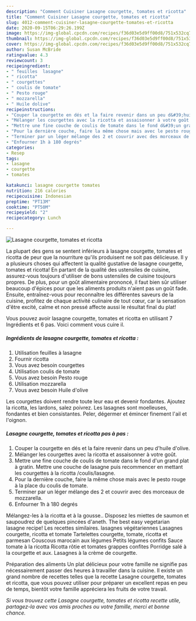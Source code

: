 ```yaml
---
description: "Comment Cuisiner Lasagne courgette, tomates et ricotta"
title: "Comment Cuisiner Lasagne courgette, tomates et ricotta"
slug: 4012-comment-cuisiner-lasagne-courgette-tomates-et-ricotta
date: 2020-09-15T06:29:26.199Z
image: https://img-global.cpcdn.com/recipes/f36d03e5d9ff00d8/751x532cq70/lasagne-courgette-tomates-et-ricotta-photo-principale-de-la-recette.jpg
thumbnail: https://img-global.cpcdn.com/recipes/f36d03e5d9ff00d8/751x532cq70/lasagne-courgette-tomates-et-ricotta-photo-principale-de-la-recette.jpg
cover: https://img-global.cpcdn.com/recipes/f36d03e5d9ff00d8/751x532cq70/lasagne-courgette-tomates-et-ricotta-photo-principale-de-la-recette.jpg
author: Susan McBride
ratingvalue: 4.3
reviewcount: 3
recipeingredient:
- " feuilles  lasagne"
- " ricotta"
- " courgettes"
- " coulis de tomate"
- " Pesto rouge"
- " mozzarella"
- " Huile dolive"
recipeinstructions:
- "Couper la courgette en dés et la faire revenir dans un peu d&#39;huile d&#39;olive."
- "Mélanger les courgettes avec la ricotta et assaisonner à votre goût."
- "Mettre une fine couche de coulis de tomate dans le fond d&#39;un grand plat à gratin. Mettre une couche de lasagne puis recommencer en mettant les courgettes à la ricotta /coulis/lasagne."
- "Pour la dernière couche, faire la même chose mais avec le pesto rouge à la place du coulis de tomate."
- "Terminer par un léger mélange des 2 et couvrir avec des morceaux de mozzarella."
- "Enfourner 1h à 180 degrés"
categories:
- Resep
tags:
- lasagne
- courgette
- tomates

katakunci: lasagne courgette tomates 
nutrition: 216 calories
recipecuisine: Indonesian
preptime: "PT13M"
cooktime: "PT50M"
recipeyield: "2"
recipecategory: Lunch

---
```



![Lasagne courgette, tomates et ricotta](https://img-global.cpcdn.com/recipes/f36d03e5d9ff00d8/751x532cq70/lasagne-courgette-tomates-et-ricotta-photo-principale-de-la-recette.jpg)

La plupart des gens se sentent inférieurs à lasagne courgette, tomates et ricotta de peur que la nourriture qu'ils produisent ne soit pas délicieuse. Il y a plusieurs choses qui affectent la qualité gustative de lasagne courgette, tomates et ricotta! En partant de la qualité des ustensiles de cuisine, assurez-vous toujours d'utiliser de bons ustensiles de cuisine toujours propres. De plus, pour un goût alimentaire prononcé, il faut bien sûr utiliser beaucoup d'épices pour que les aliments produits n'aient pas un goût fade. Ensuite, entraînez-vous pour reconnaître les différentes saveurs de la cuisine, profitez de chaque activité culinaire de tout cœur, car la sensation d'être excité, calme et non pressé affecte aussi le résultat final du plat!

<!--inarticleads1-->

Vous pouvez avoir lasagne courgette, tomates et ricotta en utilisant 7 Ingrédients et 6 pas. Voici comment vous cuire il.

##### Ingrédients de lasagne courgette, tomates et ricotta :

1. Utilisation  feuilles à lasagne
1. Fournir  ricotta
1. Vous avez besoin  courgettes
1. Utilisation  coulis de tomate
1. Vous avez besoin  Pesto rouge
1. Utilisation  mozzarella
1. Vous avez besoin  Huile d&#39;olive


Les courgettes doivent rendre toute leur eau et devenir fondantes. Ajoutez la ricotta, les lardons, salez poivrez. Les lasagnes sont moelleuses, fondantes et bien consistantes. Peler, dégermer et émincer finement l&#39;ail et l&#39;oignon. 

<!--inarticleads2-->

##### Lasagne courgette, tomates et ricotta pas à pas :

1. Couper la courgette en dés et la faire revenir dans un peu d&#39;huile d&#39;olive.
1. Mélanger les courgettes avec la ricotta et assaisonner à votre goût.
1. Mettre une fine couche de coulis de tomate dans le fond d&#39;un grand plat à gratin. Mettre une couche de lasagne puis recommencer en mettant les courgettes à la ricotta /coulis/lasagne.
1. Pour la dernière couche, faire la même chose mais avec le pesto rouge à la place du coulis de tomate.
1. Terminer par un léger mélange des 2 et couvrir avec des morceaux de mozzarella.
1. Enfourner 1h à 180 degrés


Mélangez-les à la ricotta et à la gousse.. Disposez les miettes de saumon et saupoudrez de quelques pincées d&#39;aneth. The best easy vegetarian lasagne recipe! Les recettes similaires. lasagnes végétariennes Lasagnes courgette, ricotta et tomate Tartelettes courgette, tomate, ricotta et parmesan Couscous marocain aux légumes Petits légumes confits Sauce tomate à la ricotta Ricotta rôtie et tomates grappes confites Porridge salé à la courgette et aux. Lasagnes à la crème de courgette. 

<!--inarticleads1-->

<p>
Préparation des aliments Un plat délicieux pour votre famille ne signifie pas nécessairement passer des heures à travailler dans la cuisine. Il existe un grand nombre de recettes telles que la recette Lasagne courgette, tomates et ricotta, que vous pouvez utiliser pour préparer un excellent repas en peu de temps, bientôt votre famille appréciera les fruits de votre travail.
</p>

<p>
<i>Si vous trouvez cette Lasagne courgette, tomates et ricotta recette utile, partagez-la avec vos amis proches ou votre famille, merci et bonne chance.</i>
</p>

